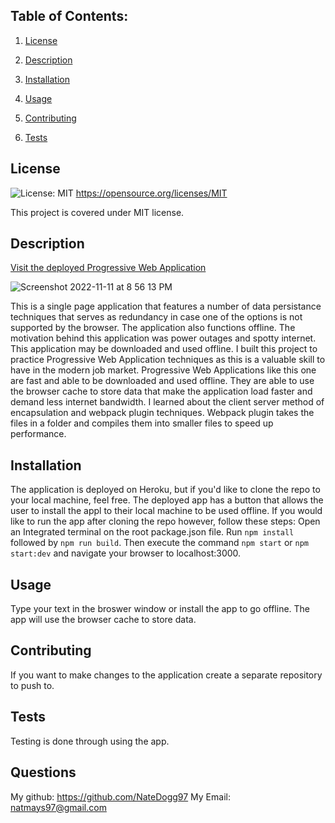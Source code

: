 ## Table of Contents:

1. [License](#License)

2. [Description](#Description)

3. [Installation](#Installation)

4. [Usage](#Usage)

5. [Contributing](#Contributing)

6. [Tests](#Tests)


## License

![License: MIT](https://img.shields.io/badge/License-MIT-yellow.svg) https://opensource.org/licenses/MIT

This project is covered under MIT license.

## Description

[Visit the deployed Progressive Web Application](https://serene-headland-70496.herokuapp.com/)

![Screenshot 2022-11-11 at 8 56 13 PM](https://user-images.githubusercontent.com/106997623/201453390-eb1358a1-5e4c-4a15-a6f4-842ca12a7a8c.png)

This is a single page application that features a number of data persistance techniques that serves as redundancy in case one of the options is not supported by the browser. The application also functions offline. The motivation behind this application was power outages and spotty internet. This application may be downloaded and used offline. I built this project to practice Progressive Web Application techniques as this is a valuable skill to have in the modern job market. Progressive Web Applications like this one are fast and able to be downloaded and used offline. They are able to use the browser cache to store data that make the application load faster and demand less internet bandwidth. I learned about the client server method of encapsulation and webpack plugin techniques. Webpack plugin takes the files in a folder and compiles them into smaller files to speed up performance.

## Installation

The application is deployed on Heroku, but if you'd like to clone the repo to your local machine, feel free. The deployed app has a button that allows the user to install the appl to their local machine to be used offline. If you would like to run the app after cloning the repo however, follow these steps: Open an Integrated terminal on the root package.json file. Run `npm install` followed by `npm run build`. Then execute the command `npm start` or `npm start:dev` and navigate your browser to localhost:3000.

## Usage

Type your text in the broswer window or install the app to go offline. The app will use the browser cache to store data.

## Contributing

If you want to make changes to the application create a separate repository to push to.

## Tests

Testing is done through using the app.

## Questions

My github:
https://github.com/NateDogg97
My Email:
natmays97@gmail.com
